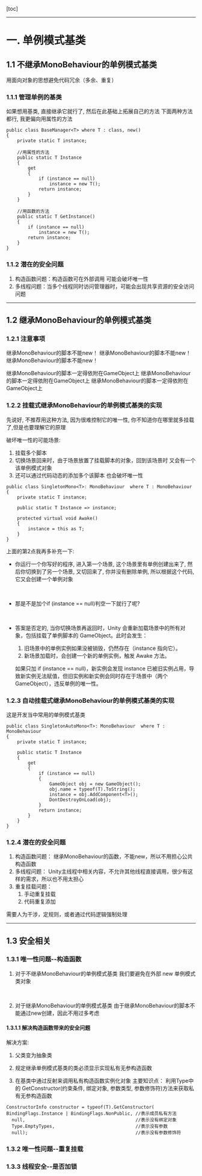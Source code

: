 [toc]
***
# 一. 单例模式基类

## 1.1 不继承MonoBehaviour的单例模式基类

用面向对象的思想避免代码冗余（多余、重复）

### 1.1.1 管理单例的基类
如果想用基类, 直接继承它就行了, 然后在此基础上拓展自己的方法
下面两种方法都行, 我更偏向用属性的方法
```CSharp
public class BaseManager<T> where T : class, new()
{
    private static T instance;

    //用属性的方法
    public static T Instance
    {
        get
        {
            if (instance == null)
                instance = new T();
            return instance;
        }
    }
    
    //用函数的方法
    public static T GetInstance()
    {
        if (instance == null)
            instance = new T();
        return instance;
    }
}

```

### 1.1.2 潜在的安全问题
1. 构造函数问题：构造函数可在外部调用 可能会破坏唯一性
2. 多线程问题：当多个线程同时访问管理器时，可能会出现共享资源的安全访问问题

***
## 1.2 继承MonoBehaviour的单例模式基类

### 1.2.1 注意事项
继承MonoBehaviour的脚本不能new！
继承MonoBehaviour的脚本不能new！
继承MonoBehaviour的脚本不能new！

继承MonoBehaviour的脚本一定得依附在GameObject上
继承MonoBehaviour的脚本一定得依附在GameObject上
继承MonoBehaviour的脚本一定得依附在GameObject上

### 1.2.2 挂载式继承MonoBehaviour的单例模式基类的实现

先说好, 不推荐用这种方法, 因为很难控制它的唯一性, 你不知道你在哪里就多挂载了,但是也要理解它的原理

破坏唯一性的可能场景:
1. 挂载多个脚本
2. 切换场景回来时，由于场景放置了挂载脚本的对象，回到该场景时 又会有一个该单例模式对象
3. 还可以通过代码动态的添加多个该脚本 也会破坏唯一性

```CSharp
public class SingletonMono<T>: MonoBehaviour  where T : MonoBehaviour
{
    private static T instance;

    public static T Instance => instance;

    protected virtual void Awake()
    {
        instance = this as T;
    }
}

```

上面的第2点我再多补充一下:
- 你运行一个你写好的程序, 进入第一个场景, 这个场景里有单例创建出来了, 然后你切换到了另一个场景, 又切回来了, 你并没有删除单例, 所以根据这个代码, 它又会创建一个单例对象
</br>

- 那是不是加个if (instance == null)判空一下就行了呢?
</br>

- 答案是否定的, 当你切换场景再返回时，Unity 会重新加载场景中的所有对象，包括挂载了单例脚本的 GameObject。此时会发生：
  1. 旧场景中的单例实例如果没被销毁，仍然存在（instance 指向它）。
  2. 新场景加载时，会创建一个新的单例实例，触发 Awake 方法。

    如果只加 if (instance == null)，新实例会发现 instance 已被旧实例占用，导致新实例无法赋值，但旧实例和新实例会同时存在于场景中（两个 GameObject），违反单例的唯一性。

### 1.2.3 自动挂载式继承MonoBehaviour的单例模式基类的实现

这是开发当中常用的单例模式基类

```CSharp
public class SingletonAutoMono<T>: MonoBehaviour  where T : MonoBehaviour
{
    private static T instance;

    public static T Instance
    {
        get
        {
            if (instance == null)
            {
                GameObject obj = new GameObject();
                obj.name = typeof(T).ToString();
                instance = obj.AddComponent<T>();
                DontDestroyOnLoad(obj);
            }
            return instance;
        }
    }
}
```

### 1.2.4 潜在的安全问题
1. 构造函数问题：
  继承MonoBehaviour的函数，不能new，所以不用担心公共构造函数
2. 多线程问题：
  Unity主线程中相关内容，不允许其他线程直接调用，很少有这样的需求，所以也不用太担心
3. 重复挂载问题：
   1. 手动重复挂载
   2. 代码重复添加

需要人为干涉，定规则，或者通过代码逻辑强制处理

***
## 1.3 安全相关

### 1.3.1 唯一性问题--构造函数
1. 对于不继承MonoBehaviour的单例模式基类
   我们要避免在外部 new 单例模式类对象
</br>

2. 对于继承MonoBehaviour的单例模式基类
   由于继承MonoBehaviour的脚本不能通过new创建，因此不用过多考虑

#### 1.3.1.1 解决构造函数带来的安全问题

解决方案:
1. 父类变为抽象类

2. 规定继承单例模式基类的类必须显示实现私有无参构造函数

3. 在基类中通过反射来调用私有构造函数实例化对象
  主要知识点：
  利用Type中的 GetConstructor(约束条件, 绑定对象, 参数类型, 参数修饰符)方法来获取私有无参构造函数
  ```CSharp
  ConstructorInfo constructor = typeof(T).GetConstructor(
  BindingFlags.Instance | BindingFlags.NonPublic, //表示成员私有方法
    null,                                         //表示没有绑定对象
    Type.EmptyTypes,                              //表示没有参数
    null);                                        //表示没有参数修饰符
  ```

### 1.3.2 唯一性问题--重复挂载
### 1.3.3 线程安全--是否加锁